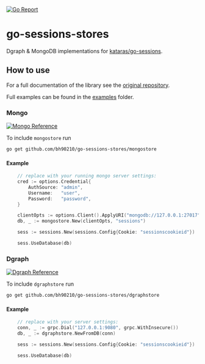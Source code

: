 [![Go Report](https://goreportcard.com/badge/github.com/bh90210/go-sessions-stores)](https://goreportcard.com/report/github.com/bh90210/go-sessions-stores)

# go-sessions-stores
Dgraph &amp; MongoDB implementations for [kataras/go-sessions](https://github.com/kataras/go-sessions).

## How to use

For a full documentation of the library see the [original repository](https://github.com/kataras/go-sessions).

Full examples can be found in the [examples](https://github.com/bh90210/go-sessions-stores/tree/main/examples) folder.

### Mongo

[![Mongo Reference](https://pkg.go.dev/badge/github.com/bh90210/go-sessions-stores/mongostore.svg)](https://pkg.go.dev/github.com/bh90210/go-sessions-stores/mongostore) 

To include `mongostore` run 
```sh
go get github.com/bh90210/go-sessions-stores/mongostore
```

#### Example

```go
	// replace with your running mongo server settings:
	cred := options.Credential{
		AuthSource: "admin",
		Username:   "user",
		Password:   "password",
	}

	clientOpts := options.Client().ApplyURI("mongodb://127.0.0.1:27017").SetAuth(cred)
	db, _ := mongostore.New(clientOpts, "sessions")

	sess := sessions.New(sessions.Config{Cookie: "sessionscookieid"})

	sess.UseDatabase(db)
```

### Dgraph

[![Dgraph Reference](https://pkg.go.dev/badge/github.com/bh90210/go-sessions-stores/dgraphstore.svg)](https://pkg.go.dev/github.com/bh90210/go-sessions-stores/dgraphstore) 

To include `dgraphstore` run 
```sh
go get github.com/bh90210/go-sessions-stores/dgraphstore
```

#### Example 

```go
	// replace with your server settings:
	conn, _ := grpc.Dial("127.0.0.1:9080", grpc.WithInsecure())
	db, _ := dgraphstore.NewFromDB(conn)

	sess := sessions.New(sessions.Config{Cookie: "sessionscookieid"})

	sess.UseDatabase(db)
```

